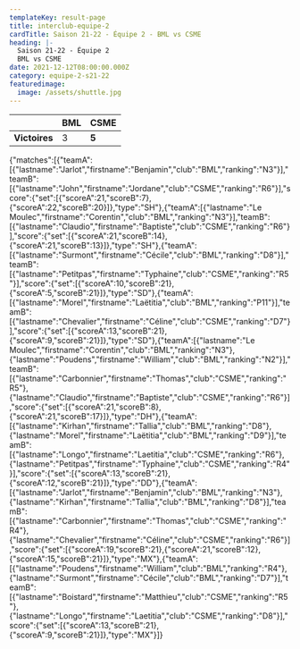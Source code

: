 ```yaml
---
templateKey: result-page
title: interclub-equipe-2
cardTitle: Saison 21-22 - Équipe 2 - BML vs CSME
heading: |-
  Saison 21-22 - Équipe 2
  BML vs CSME
date: 2021-12-12T08:00:00.000Z
category: equipe-2-s21-22
featuredimage:
  image: /assets/shuttle.jpg
---
```

|               | BML   | CSME |
| ------------- | ----- | --- |
| **Victoires** | 3 | **5**   |

<scoreboard>{"matches":[{"teamA":[{"lastname":"Jarlot","firstname":"Benjamin","club":"BML","ranking":"N3"}],"teamB":[{"lastname":"John","firstname":"Jordane","club":"CSME","ranking":"R6"}],"score":{"set":[{"scoreA":21,"scoreB":7},{"scoreA":22,"scoreB":20}]},"type":"SH"},{"teamA":[{"lastname":"Le Moulec","firstname":"Corentin","club":"BML","ranking":"N3"}],"teamB":[{"lastname":"Claudio","firstname":"Baptiste","club":"CSME","ranking":"R6"}],"score":{"set":[{"scoreA":21,"scoreB":14},{"scoreA":21,"scoreB":13}]},"type":"SH"},{"teamA":[{"lastname":"Surmont","firstname":"Cécile","club":"BML","ranking":"D8"}],"teamB":[{"lastname":"Petitpas","firstname":"Typhaine","club":"CSME","ranking":"R5"}],"score":{"set":[{"scoreA":10,"scoreB":21},{"scoreA":5,"scoreB":21}]},"type":"SD"},{"teamA":[{"lastname":"Morel","firstname":"Laëtitia","club":"BML","ranking":"P11"}],"teamB":[{"lastname":"Chevalier","firstname":"Céline","club":"CSME","ranking":"D7"}],"score":{"set":[{"scoreA":13,"scoreB":21},{"scoreA":9,"scoreB":21}]},"type":"SD"},{"teamA":[{"lastname":"Le Moulec","firstname":"Corentin","club":"BML","ranking":"N3"},{"lastname":"Poudens","firstname":"William","club":"BML","ranking":"N2"}],"teamB":[{"lastname":"Carbonnier","firstname":"Thomas","club":"CSME","ranking":"R5"},{"lastname":"Claudio","firstname":"Baptiste","club":"CSME","ranking":"R6"}],"score":{"set":[{"scoreA":21,"scoreB":8},{"scoreA":21,"scoreB":17}]},"type":"DH"},{"teamA":[{"lastname":"Kirhan","firstname":"Tallia","club":"BML","ranking":"D8"},{"lastname":"Morel","firstname":"Laëtitia","club":"BML","ranking":"D9"}],"teamB":[{"lastname":"Longo","firstname":"Laetitia","club":"CSME","ranking":"R6"},{"lastname":"Petitpas","firstname":"Typhaine","club":"CSME","ranking":"R4"}],"score":{"set":[{"scoreA":13,"scoreB":21},{"scoreA":12,"scoreB":21}]},"type":"DD"},{"teamA":[{"lastname":"Jarlot","firstname":"Benjamin","club":"BML","ranking":"N3"},{"lastname":"Kirhan","firstname":"Tallia","club":"BML","ranking":"D8"}],"teamB":[{"lastname":"Carbonnier","firstname":"Thomas","club":"CSME","ranking":"R4"},{"lastname":"Chevalier","firstname":"Céline","club":"CSME","ranking":"R6"}],"score":{"set":[{"scoreA":19,"scoreB":21},{"scoreA":21,"scoreB":12},{"scoreA":15,"scoreB":21}]},"type":"MX"},{"teamA":[{"lastname":"Poudens","firstname":"William","club":"BML","ranking":"R4"},{"lastname":"Surmont","firstname":"Cécile","club":"BML","ranking":"D7"}],"teamB":[{"lastname":"Boistard","firstname":"Matthieu","club":"CSME","ranking":"R5"},{"lastname":"Longo","firstname":"Laetitia","club":"CSME","ranking":"D8"}],"score":{"set":[{"scoreA":13,"scoreB":21},{"scoreA":9,"scoreB":21}]},"type":"MX"}]}</scoreboard>